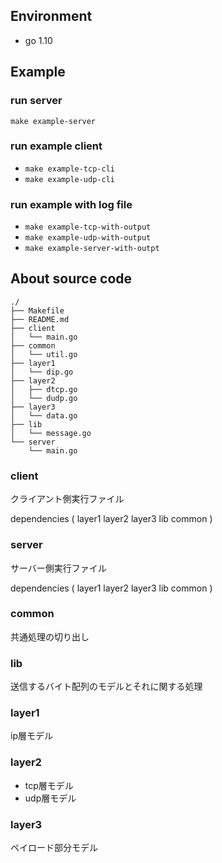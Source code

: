 ## Environment

- go 1.10

## Example

### run server
`make example-server`

### run example client
- `make example-tcp-cli`
- `make example-udp-cli`

### run example with log file
- `make example-tcp-with-output`
- `make example-udp-with-output`
- `make example-server-with-outpt`

## About source code
```
./
├── Makefile
├── README.md
├── client
│   └── main.go
├── common
│   └── util.go
├── layer1
│   └── dip.go
├── layer2
│   ├── dtcp.go
│   └── dudp.go
├── layer3
│   └── data.go
├── lib
│   └── message.go
└── server
    └── main.go
```

### client
クライアント側実行ファイル

dependencies (
    layer1
    layer2
    layer3
    lib
    common
)

### server
サーバー側実行ファイル

dependencies (
    layer1
    layer2
    layer3
    lib
    common
)

### common
共通処理の切り出し

### lib
送信するバイト配列のモデルとそれに関する処理

### layer1
ip層モデル

### layer2
- tcp層モデル
- udp層モデル

### layer3
ペイロード部分モデル